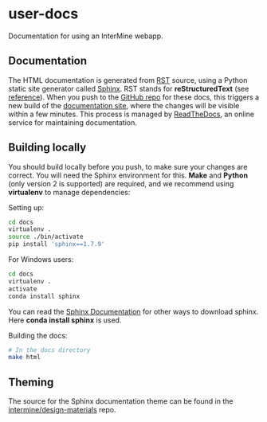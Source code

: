 user-docs
=========

Documentation for using an InterMine webapp.

Documentation
-------------

The HTML documentation is generated from [RST][rest] source, using a Python
static site generator called [Sphinx][sphinx]. RST stands for
**reStructuredText** (see [reference][quickref]).  When you push to the [GitHub
repo][repo] for these docs, this triggers a new build of the [documentation
site][docssite], where the changes will be visible within a few minutes.
This process is managed by [ReadTheDocs][rtd], an online service for
maintaining documentation.

Building locally
----------------

You should build locally before you push, to make sure your changes are correct.
You will need the Sphinx environment for this. **Make** and **Python** (only
version 2 is supported) are required, and we recommend using **virtualenv**
to manage dependencies:

Setting up:

```bash
cd docs
virtualenv .
source ./bin/activate
pip install 'sphinx==1.7.9'
```
For Windows users:

```bash
cd docs
virtualenv .
activate
conda install sphinx
```
You can read the [Sphinx Documentation][docu] for other ways to download sphinx. Here **conda install sphinx** is used.

Building the docs:

```bash
# In the docs directory
make html
```

Theming
-------
The source for the Sphinx documentation theme can be found in the
[intermine/design-materials][theme] repo.

[1]: https://github.com/intermine/design-materials/tree/master/websites/intermine.org/
[repo]: https://github.com/intermine/intermine.org
[rest]: http://sphinx-doc.org/rest.html
[rtd]: https://readthedocs.org/
[docssite]: https://intermine.readthedocs.org
[quickref]: http://docutils.sourceforge.net/docs/user/rst/quickref.html
[sphinx]: http://sphinx-doc.org
[theme]: https://github.com/intermine/design-materials/tree/master/websites/intermine.org/
[docu]: https://www.sphinx-doc.org/en/master/usage/installation.html#install-pypi